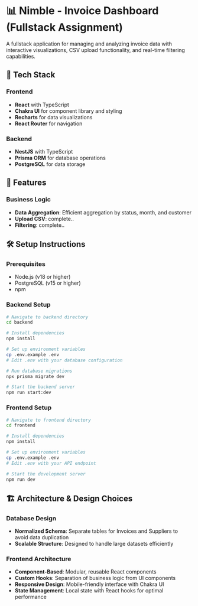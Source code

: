# 📊 Nimble - Invoice Dashboard (Fullstack Assignment)

A fullstack application for managing and analyzing invoice data with interactive visualizations, CSV upload functionality, and real-time filtering capabilities.

## 🧩 Tech Stack

### Frontend

- **React** with TypeScript
- **Chakra UI** for component library and styling
- **Recharts** for data visualizations
- **React Router** for navigation

### Backend

- **NestJS** with TypeScript
- **Prisma ORM** for database operations
- **PostgreSQL** for data storage

## 🚀 Features

### Business Logic

- **Data Aggregation**: Efficient aggregation by status, month, and customer
- **Upload CSV**: complete..
- **Filtering**: complete..

## 🛠️ Setup Instructions

### Prerequisites

- Node.js (v18 or higher)
- PostgreSQL (v15 or higher)
- npm

### Backend Setup

```bash
# Navigate to backend directory
cd backend

# Install dependencies
npm install

# Set up environment variables
cp .env.example .env
# Edit .env with your database configuration

# Run database migrations
npx prisma migrate dev

# Start the backend server
npm run start:dev
```

### Frontend Setup

```bash
# Navigate to frontend directory
cd frontend

# Install dependencies
npm install

# Set up environment variables
cp .env.example .env
# Edit .env with your API endpoint

# Start the development server
npm run dev
```

## 🏗️ Architecture & Design Choices

### Database Design

- **Normalized Schema**: Separate tables for Invoices and Suppliers to avoid data duplication
- **Scalable Structure**: Designed to handle large datasets efficiently

### Frontend Architecture

- **Component-Based**: Modular, reusable React components
- **Custom Hooks**: Separation of business logic from UI components
- **Responsive Design**: Mobile-friendly interface with Chakra UI
- **State Management**: Local state with React hooks for optimal performance
